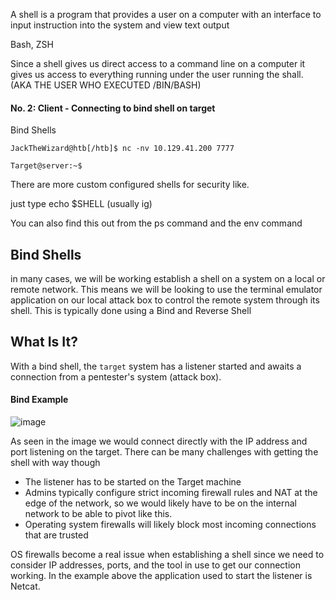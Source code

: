 

A shell is a program that provides a user on a computer with an interface to input instruction into the system and view text output 

Bash, ZSH




Since a shell gives us direct access to a command line on a computer it gives us access to everything running under the user running the shall. (AKA THE USER WHO EXECUTED /BIN/BASH)


#### No. 2: Client - Connecting to bind shell on target

Bind Shells

```shell-session
JackTheWizard@htb[/htb]$ nc -nv 10.129.41.200 7777

Target@server:~$  
```



There are more custom configured shells for security like.

just type echo $SHELL (usually ig)


You can also find this out from the ps command and the env command





## Bind Shells


in many cases, we will be working establish a shell on a system on a local or remote network. This means we will be looking to use the terminal emulator application on our local attack box to control the remote system through its shell. This is typically done using a Bind and Reverse Shell

## What Is It?

With a bind shell, the `target` system has a listener started and awaits a connection from a pentester's system (attack box).

#### Bind Example

![image](https://academy.hackthebox.com/storage/modules/115/bindshell.png)

As seen in the image we would connect directly with the IP address and port listening on the target. There can be many challenges with getting the shell with way though


- The listener has to be started on the Target machine 
- Admins typically configure strict incoming firewall rules and NAT at the edge of the network, so we would likely have to be on the internal network to be able to pivot like this.
- Operating system firewalls will likely block most incoming connections that are trusted



OS firewalls become a real issue when establishing a shell since we need to consider IP addresses, ports, and the tool in use to get our connection working. In the example above the application used to start the listener is Netcat.


